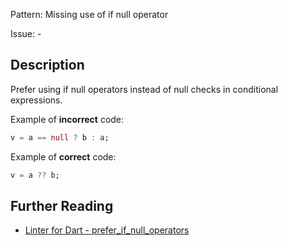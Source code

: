 Pattern: Missing use of if null operator

Issue: -

## Description

Prefer using if null operators instead of null checks in conditional expressions.

Example of **incorrect** code:
```dart
v = a == null ? b : a;
```

Example of **correct** code:
```dart
v = a ?? b;
```

## Further Reading

* [Linter for Dart - prefer_if_null_operators](https://dart-lang.github.io/linter/lints/prefer_if_null_operators.html)